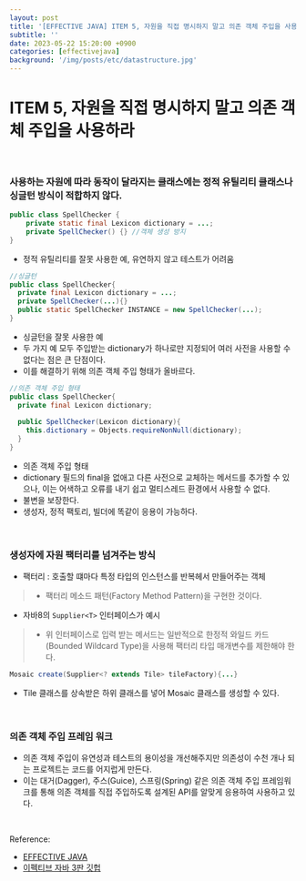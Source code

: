 ```yaml
---
layout: post
title: '[EFFECTIVE JAVA] ITEM 5, 자원을 직접 명시하지 말고 의존 객체 주입을 사용하라'
subtitle: ''
date: 2023-05-22 15:20:00 +0900
categories: [effectivejava]
background: '/img/posts/etc/datastructure.jpg'
---
```


# ITEM 5, 자원을 직접 명시하지 말고 의존 객체 주입을 사용하라

<br>

### 사용하는 자원에 따라 동작이 달라지는 클래스에는 정적 유틸리티 클래스나 싱글턴 방식이 적합하지 않다. 

```java
public class SpellChecker {
    private static final Lexicon dictionary = ...;
    private SpellChecker() {} //객체 생성 방지
}
```

- 정적 유틸리티를 잘못 사용한 예, 유연하지 않고 테스트가 어려움

```java
//싱글턴
public class SpellChecker{
  private final Lexicon dictionary = ...;
  private SpellChecker(...){}
  public static SpellChecker INSTANCE = new SpellChecker(...);
}
```

- 싱글턴을 잘못 사용한 예
- 두 가지 예 모두 주입받는 dictionary가 하나로만 지정되어 여러 사전을 사용할 수 없다는 점은 큰 단점이다.
- 이를 해결하기 위해 의존 객체 주입 형태가 올바르다. 


```java
//의존 객체 주입 형태
public class SpellChecker{
  private final Lexicon dictionary;
  
  public SpellChecker(Lexicon dictionary){
    this.dictionary = Objects.requireNonNull(dictionary);
  }
}
```

- 의존 객체 주입 형태
- dictionary 필드의 final을 없애고 다른 사전으로 교체하는 메서드를 추가할 수 있으나, 이는 어색하고 오류를 내기 쉽고 멀티스레드 환경에서 사용할 수 없다. 
- 불변을 보장한다.
- 생성자, 정적 팩토리, 빌더에 똑같이 응용이 가능하다. 

<br>

### 생성자에 자원 팩터리를 넘겨주는 방식
- 팩터리 : 호출할 떄마다 특정 타입의 인스턴스를 반복헤서 만들어주는 객체
> - 팩터리 메소드 패턴(Factory Method Pattern)을 구현한 것이다.
- 자바8의 `Supplier<T>` 인터페이스가 예시
> - 위 인터페이스로 입력 받는 메서드는 일반적으로 한정적 와일드 카드(Bounded Wildcard Type)을 사용해 팩터리 타입 매개변수를 제한해야 한다.

```java
Mosaic create(Supplier<? extends Tile> tileFactory){...}
```

- Tile 클래스를 상속받은 하위 클래스를 넣어 Mosaic 클래스를 생성할 수 있다.

<br>

### 의존 객체 주입 프레임 워크
- 의존 객체 주입이 유연성과 테스트의 용이성을 개선해주지만 의존성이 수천 개나 되는 프로젝트는 코드를 어지럽게 만든다.
- 이는 대거(Dagger), 주스(Guice), 스프링(Spring) 같은 의존 객체 주입 프레임워크를 통해 의존 객체를 직접 주입하도록 설계된 API를 알맞게 응용하여 사용하고 있다.

<br>

Reference:

- [EFFECTIVE JAVA](https://front.wemakeprice.com/product/121854081?search_keyword=%25EC%259D%25B4%25ED%258E%2599%25ED%258B%25B0%25EB%25B8%258C%2520%25EC%259E%2590%25EB%25B0%2594&_service=5&_no=1)
- [이펙티브 자바 3판 깃헙](https://github.com/WegraLee/effective-java-3e-source-code)